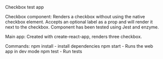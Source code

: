 Checkbox test app

Checkbox component:
Renders a checkbox without using the native checkbox element.
Accepts an optional label as a prop and will render it next to the checkbox.
Component has been tested using Jest and enzyme.

Main app:
Created with create-react-app, renders three checkbox.

Commands:
npm install - install dependencies
npm start - Runs the web app in dev mode
npm test - Run tests
